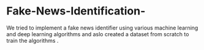 # Fake-News-Identification-

We tried to implement a fake news identifier using various machine learning and deep learning algorithms and aslo created a dataset from scratch to train the algorithms .
